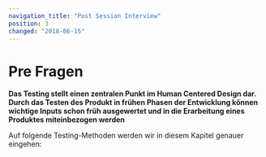 ```yaml
---
navigation_title: "Post Session Interview"
position: 3
changed: "2018-06-15"
---
```


# Pre Fragen

**Das Testing stellt einen zentralen Punkt im Human Centered Design dar. Durch das Testen des Produkt in frühen Phasen der Entwicklung können wichtige Inputs schon früh ausgewertet und in die Erarbeitung eines Produktes miteinbezogen werden**

Auf folgende Testing-Methoden werden wir in diesem Kapitel genauer eingehen: